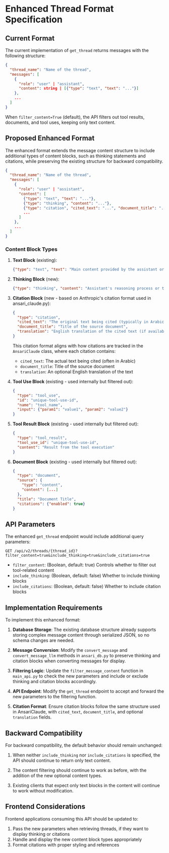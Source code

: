 # Enhanced Thread Format Specification

## Current Format

The current implementation of `get_thread` returns messages with the following structure:

```json
{
  "thread_name": "Name of the thread",
  "messages": [
    {
      "role": "user" | "assistant",
      "content": string | [{"type": "text", "text": "..."}]
    },
    ...
  ]
}
```

When `filter_content=True` (default), the API filters out tool results, documents, and tool uses, keeping only text content.

## Proposed Enhanced Format

The enhanced format extends the message content structure to include additional types of content blocks, such as thinking statements and citations, while preserving the existing structure for backward compatibility.

```json
{
  "thread_name": "Name of the thread",
  "messages": [
    {
      "role": "user" | "assistant",
      "content": [
        {"type": "text", "text": "..."},
        {"type": "thinking", "content": "..."},
        {"type": "citation", "cited_text": "...", "document_title": "...", "translation": "..."},
        ...
      ]
    },
    ...
  ]
}
```

### Content Block Types

1. **Text Block** (existing):
   ```json
   {"type": "text", "text": "Main content provided by the assistant or user"}
   ```

2. **Thinking Block** (new):
   ```json
   {"type": "thinking", "content": "Assistant's reasoning process or thoughts"}
   ```

3. **Citation Block** (new - based on Anthropic's citation format used in ansari_claude.py):
   ```json
   {
     "type": "citation",
     "cited_text": "The original text being cited (typically in Arabic)",
     "document_title": "Title of the source document",
     "translation": "English translation of the cited text (if available)"
   }
   ```

   This citation format aligns with how citations are tracked in the `AnsariClaude` class, where each citation contains:
   - `cited_text`: The actual text being cited (often in Arabic)
   - `document_title`: Title of the source document
   - `translation`: An optional English translation of the text

4. **Tool Use Block** (existing - used internally but filtered out):
   ```json
   {
     "type": "tool_use",
     "id": "unique-tool-use-id",
     "name": "tool_name",
     "input": {"param1": "value1", "param2": "value2"}
   }
   ```

5. **Tool Result Block** (existing - used internally but filtered out):
   ```json
   {
     "type": "tool_result",
     "tool_use_id": "unique-tool-use-id",
     "content": "Result from the tool execution"
   }
   ```

6. **Document Block** (existing - used internally but filtered out):
   ```json
   {
     "type": "document",
     "source": {
       "type": "content",
       "content": [...]
     },
     "title": "Document Title",
     "citations": {"enabled": true}
   }
   ```

## API Parameters

The enhanced `get_thread` endpoint would include additional query parameters:

```
GET /api/v2/threads/{thread_id}?filter_content=true&include_thinking=true&include_citations=true
```

- `filter_content`: (Boolean, default: true) Controls whether to filter out tool-related content
- `include_thinking`: (Boolean, default: false) Whether to include thinking blocks
- `include_citations`: (Boolean, default: false) Whether to include citation blocks

## Implementation Requirements

To implement this enhanced format:

1. **Database Storage**: The existing database structure already supports storing complex message content through serialized JSON, so no schema changes are needed.

2. **Message Conversion**: Modify the `convert_message` and `convert_message_llm` methods in `ansari_db.py` to preserve thinking and citation blocks when converting messages for display.

3. **Filtering Logic**: Update the `filter_message_content` function in `main_api.py` to check the new parameters and include or exclude thinking and citation blocks accordingly.

4. **API Endpoint**: Modify the `get_thread` endpoint to accept and forward the new parameters to the filtering function.

5. **Citation Format**: Ensure citation blocks follow the same structure used in AnsariClaude, with `cited_text`, `document_title`, and optional `translation` fields.

## Backward Compatibility

For backward compatibility, the default behavior should remain unchanged:

1. When neither `include_thinking` nor `include_citations` is specified, the API should continue to return only text content.

2. The content filtering should continue to work as before, with the addition of the new optional content types.

3. Existing clients that expect only text blocks in the content will continue to work without modification.

## Frontend Considerations

Frontend applications consuming this API should be updated to:

1. Pass the new parameters when retrieving threads, if they want to display thinking or citations
2. Handle and display the new content block types appropriately
3. Format citations with proper styling and references